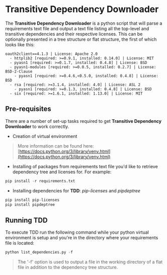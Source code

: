 # Transitive Dependency Downloader
The **Transitive Dependency Downloader** is a python script that will parse a requirements text file and output a text file listing all the top-level and transitive dependencies and their respective licenses. This can be optionally presented in a tree structure or flat structure, the first of which looks like this: 
```text
oauth2client==4.1.3 | License: Apache 2.0  
  - httplib2 [required: >=0.9.1, installed: 0.14.0] | License: MIT  
  - pyasn1 [required: >=0.1.7, installed: 0.4.8] | License: BSD  
  - pyasn1-modules [required: >=0.0.5, installed: 0.2.7] | License: BSD-2-Clause  
    - pyasn1 [required: >=0.4.6,<0.5.0, installed: 0.4.8] | License: BSD  
  - rsa [required: >=3.1.4, installed: 4.0] | License: ASL 2  
    - pyasn1 [required: >=0.1.3, installed: 0.4.8] | License: BSD  
  - six [required: >=1.6.1, installed: 1.13.0] | License: MIT
```

## Pre-requisites
There are a number of set-up tasks required to get **Transitive Dependency Downloader** to work correctly.

- Creation of virtual environment

> More information can be found here: [https://docs.python.org/3/library/venv.html](https://docs.python.org/3/library/venv.html)

- Installing of packages from requirements text file you'd like to retrieve dependency tree and licenses for. For example:

```python
pip install -r requirements.txt
```

- Installing dependencies for **TDD**: *pip-licenses* and *pipdeptree* 

```python
pip install pip-licenses
pip install pipdeptree
```

## Running TDD
To execute TDD run the following command while your python virtual environment is setup and you're in the directory where your requirements file is located:

```python
python list_dependencies.py -f
```
> The '-f' option is used to output a file in the working directory of a flat file in addition to the dependency tree structure.
